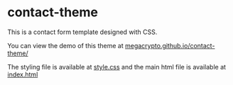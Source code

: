 # contact-theme
This is a contact form template designed with CSS.
<p>You can view the demo of this theme at <a href="https://megacrypto.github.io/contact-theme/" target="_blank">megacrypto.github.io/contact-theme/</a></p>
The styling file is available at <a href="https://github.com/megacrypto/contact-theme/blob/master/style.css">style.css</a> and the main html file is available at <a href="https://github.com/megacrypto/contact-theme/blob/master/index.html">index.html</a>
